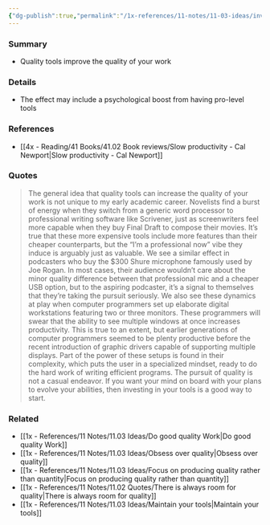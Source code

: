 ```yaml
---
{"dg-publish":true,"permalink":"/1x-references/11-notes/11-03-ideas/invest-in-good-tools-to-improve-the-quality-of-your-product/","title":"permanent note","created":"2025-03-02T23:10:58.095+03:00","updated":"2025-03-03T19:12:30.653+03:00"}
---
```



### Summary
- Quality tools improve the quality of your work

### Details
- The effect may include a psychological boost from having pro-level tools

### References
- [[4x - Reading/41 Books/41.02 Book reviews/Slow productivity - Cal Newport\|Slow productivity - Cal Newport]]

### Quotes
> The general idea that quality tools can increase the quality of your work is not unique to my early academic career. Novelists find a burst of energy when they switch from a generic word processor to professional writing software like Scrivener, just as screenwriters feel more capable when they buy Final Draft to compose their movies. It’s true that these more expensive tools include more features than their cheaper counterparts, but the “I’m a professional now” vibe they induce is arguably just as valuable. We see a similar effect in podcasters who buy the $300 Shure microphone famously used by Joe Rogan. In most cases, their audience wouldn’t care about the minor quality difference between that professional mic and a cheaper USB option, but to the aspiring podcaster, it’s a signal to themselves that they’re taking the pursuit seriously. We also see these dynamics at play when computer programmers set up elaborate digital workstations featuring two or three monitors. These programmers will swear that the ability to see multiple windows at once increases productivity. This is true to an extent, but earlier generations of computer programmers seemed to be plenty productive before the recent introduction of graphic drivers capable of supporting multiple displays. Part of the power of these setups is found in their complexity, which puts the user in a specialized mindset, ready to do the hard work of writing efficient programs.
The pursuit of quality is not a casual endeavor. If you want your mind on board with your plans to evolve your abilities, then investing in your tools is a good way to start.


### Related
- [[1x - References/11 Notes/11.03 Ideas/Do good quality Work\|Do good quality Work]]
- [[1x - References/11 Notes/11.03 Ideas/Obsess over quality\|Obsess over quality]]
- [[1x - References/11 Notes/11.03 Ideas/Focus on producing quality rather than quantity\|Focus on producing quality rather than quantity]]
- [[1x - References/11 Notes/11.02 Quotes/There is always room for quality\|There is always room for quality]]
- [[1x - References/11 Notes/11.03 Ideas/Maintain your tools\|Maintain your tools]]